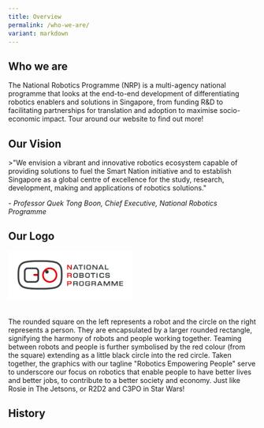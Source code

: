 ```yaml
---
title: Overview
permalink: /who-we-are/
variant: markdown
---
```

## Who we are
The National Robotics Programme (NRP) is a multi-agency national programme that looks at the end-to-end development of differentiating robotics enablers and solutions in Singapore, from funding R&amp;D to facilitating partnerships for translation and adoption to maximise socio-economic impact. Tour around our website to find out more!

## Our Vision
&gt;"We envision a vibrant and innovative robotics ecosystem capable of providing solutions to fuel the Smart Nation initiative and to establish Singapore as a global centre of excellence for the study, research, development, making and applications of robotics solutions."  
  
\- *Professor Quek Tong Boon, Chief Executive, National Robotics Programme*  
  
## Our Logo
<img style="max-width:50%;margin-bottom:20px;" src="/images/NRP LOGO.png">
  
The rounded square on the left represents a robot and the circle on the right represents a person. They are encapsulated by a larger rounded rectangle, signifying the harmony of robots and people working together. Teaming between robots and people is further symbolised by the red colour (from the square) extending as a little black circle into the red circle. Taken together, the graphics with our tagline "Robotics Empowering People" serve to underscore our focus on robotics that enable people to have better lives and better jobs, to contribute to a better society and economy. Just like Rosie in The Jetsons, or R2D2 and C3PO in Star Wars!
  
## History
  
